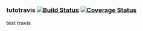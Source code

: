 
### tutotravis   [![Build Status](https://travis-ci.com/guindosaros/tutotravis.svg?token=tFwyJz78Efxy76mkBzdp&branch=main)](https://travis-ci.com/guindosaros/tutotravis) [![Coverage Status](https://coveralls.io/repos/github/guindosaros/tutotravis/badge.svg?branch=configure-ci)](https://coveralls.io/github/guindosaros/tutotravis?branch=main)
test travis
